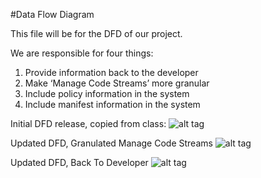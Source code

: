#Data Flow Diagram

This file will be for the DFD of our project.

We are responsible for four things: 
1) Provide information back to the developer
2) Make ‘Manage Code Streams’ more granular 
3) Include policy information in the system 
3) Include manifest information in the system 

Initial DFD release, copied from class:
![alt tag](https://cloud.githubusercontent.com/assets/16803669/13312775/e096c5e2-db5e-11e5-8281-7c6255503278.PNG)

Updated DFD, Granulated Manage Code Streams
![alt tag](https://cloud.githubusercontent.com/assets/16803669/14117985/efe1fe3c-f5ac-11e5-8593-015ff3ed5c00.PNG)

Updated DFD, Back To Developer
![alt tag](https://cloud.githubusercontent.com/assets/12904597/14118371/cbd69276-f5ae-11e5-82f6-a6bc1e14c2f8.PNG)
